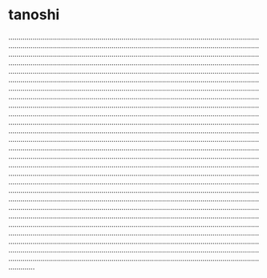# tanoshi
.................................................................................................................................................................................................................................................................................................................................................................................................................................................................................................................................................................................................................................................................................................................................................................................................................................................................................................................................................................................................................................................................................................................................................................................................................................................................................................................................................................................................................................................................................................................................................................................................................................................................................................................................................................................................................................................................................................................................................................................................................................................................................................................................................................................................................................................................................................................................................................................................................................................................................................................................................................................................................................................................................................................................................................................................................................................................................................................................................................................................................................................................................................................................................................................................................................................................................................................................................................................................................................................................................................